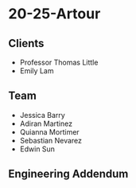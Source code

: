 # 20-25-Artour

## Clients
* Professor Thomas Little
* Emily Lam

## Team
* Jessica Barry
* Adiran Martinez
* Quianna Mortimer
* Sebastian Nevarez
* Edwin Sun

## Engineering Addendum
